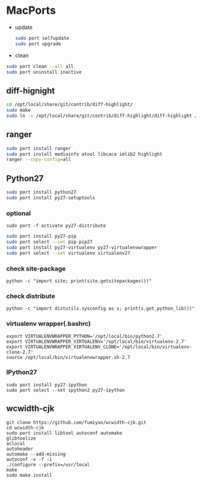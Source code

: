 # MacPorts

- update
  ```bash
  sudo port selfupdate
  sudo port upgrade
  ```

 - clean
  ```bash
  sudo port clean --all all
  sudo port uninstall inactive
  ```

## diff-hignight

```bash
cd /opt/local/share/git/contrib/diff-highlight/
sudo make
sudo ln -s /opt/local/share/git/contrib/diff-highlight/diff-highlight /usr/local/bin/diff-highlight
```

## ranger

```bash
sudo port install ranger
sudo port install mediainfo atool libcaca imlib2 highlight
ranger --copy-config=all
```

## Python27

```bash
sudo port install python27
sudo port install py27-setuptools
```

### optional

```
sudo port -f activate py27-distribute
```

```bash
sudo port install py27-pip
sudo port select --set pip pip27
sudo port install py27-virtualenv py27-virtualenvwrapper
sudo port select --set virtualenv virtualenv27
```

### check site-package

```
python -c "import site; print(site.getsitepackages())"
```

### check distribute

```
python -c "import distutils.sysconfig as s; print(s.get_python_lib())"
```

### virtualenv wrapper(.bashrc)

```
export VIRTUALENVWRAPPER_PYTHON='/opt/local/bin/python2.7'
export VIRTUALENVWRAPPER_VIRTUALENV='/opt/local/bin/virtualenv-2.7'
export VIRTUALENVWRAPPER_VIRTUALENV_CLONE='/opt/local/bin/virtualenv-clone-2.7'
source /opt/local/bin/virtualenvwrapper.sh-2.7
```

### IPython27

```
sudo port install py27-ipython
sudo port select --set ipython2 py27-ipython
```

## wcwidth-cjk
```
git clone https://github.com/fumiyas/wcwidth-cjk.git
cd wcwidth-cjk
sudo port install libtool autoconf automake
glibtoolize
aclocal
autoheader
automake --add-missing
autoconf -v -f -i
./configure --prefix=/usr/local
make
sudo make install
```
